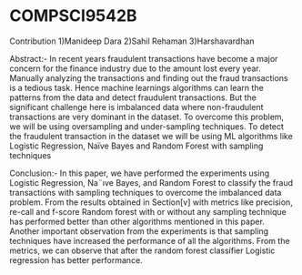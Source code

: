 # COMPSCI9542B

Contribution
1)Manideep Dara
2)Sahil Rehaman
3)Harshavardhan

Abstract:-
In recent years fraudulent transactions have become a major concern for the finance industry due to the amount lost every year. Manually analyzing the transactions and finding out the fraud transactions is a tedious task. Hence machine learnings algorithms can learn the patterns from the data and detect fraudulent transactions. But the significant challenge here is imbalanced data where non-fraudulent transactions are very dominant in the dataset. To overcome this problem, we will be using oversampling and under-sampling techniques. To detect the fraudulent transaction in the dataset we will be using ML algorithms like Logistic Regression, Naïve Bayes and Random Forest with sampling techniques

Conclusion:-
In this paper, we have performed the experiments using
Logistic Regression, Na¨ıve Bayes, and Random Forest to
classify the fraud transactions with sampling techniques to
overcome the imbalanced data problem. From the results
obtained in Section[v] with metrics like precision, re-call and
f-score Random forest with or without any sampling technique
has performed better than other algorithms mentioned in this paper. Another important observation from the experiments
is that sampling techniques have increased the performance
of all the algorithms. From the metrics, we can observe that
after the random forest classifier Logistic regression has better
performance.
